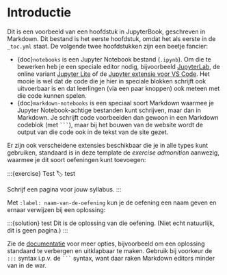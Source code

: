 # Introductie

Dit is een voorbeeld van een hoofdstuk in JupyterBook, geschreven in Markdown. Dit bestand is het eerste hoofdstuk, omdat het als eerste in de `_toc.yml` staat. De volgende twee hoofdstukken zijn een beetje fancier:

- {doc}`notebooks` is een Jupyter Notebook bestand (`.ipynb`). Om die te bewerken heb je een speciale editor nodig, bijvoorbeeld [JupyterLab](https://jupyter.org/install), de online variant [Jupyter Lite](https://jupyter.org/try-jupyter/lab/) of de [Jupyter extensie voor VS Code](https://marketplace.visualstudio.com/items?itemName=ms-toolsai.jupyter). Het mooie is wel dat de code die je hier in speciale blokken schrijft ook uitvoerbaar is en dat leerlingen (via een paar knoppen) ook meteen met die code kunnen spelen.
- {doc}`markdown-notebooks` is een speciaal soort Markdown waarmee je Jupyter Notebook-achtige bestanden kunt schrijven, maar dan in Markdown. Je schrijft code voorbeelden dan gewoon in een Markdown codeblok (met ` ``` `), maar bij het bouwen van de website wordt de output van die code ook in de tekst van de site gezet.

Er zijn ook verscheidene extensies beschikbaar die je in alle types kunt gebruiken, standaard is in deze template de *exercise admonition* aanwezig, waarmee je dit soort oefeningen kunt toevoegen:

:::{exercise} Test
:label: test

Schrijf een pagina voor jouw syllabus.
:::

Met `:label: naam-van-de-oefening` kun je de oefening een naam geven en ernaar verwijzen bij een oplossing:

:::{solution} test
Dit is de oplossing van die oefening. (Niet echt natuurlijk, dit is geen pagina.)
:::

Zie de [documentatie](https://ebp-sphinx-exercise.readthedocs.io/en/latest/syntax.html) voor meer opties, bijvoorbeeld om een oplossing standaard te verbergen en uitklapbaar te maken. Gebruik bij voorkeur de `:::` syntax i.p.v. de ` ``` ` syntax, want daar raken Markdown editors minder van in de war.
